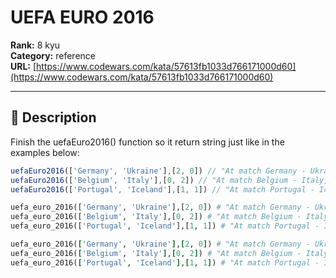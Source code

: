 # UEFA EURO 2016

**Rank:** 8 kyu  
**Category:** reference  
**URL:** [https://www.codewars.com/kata/57613fb1033d766171000d60](https://www.codewars.com/kata/57613fb1033d766171000d60)

---

## 📝 Description

Finish the uefaEuro2016() function so it return string just like in the examples below:
```javascript
uefaEuro2016(['Germany', 'Ukraine'],[2, 0]) // "At match Germany - Ukraine, Germany won!"
uefaEuro2016(['Belgium', 'Italy'],[0, 2]) // "At match Belgium - Italy, Italy won!"
uefaEuro2016(['Portugal', 'Iceland'],[1, 1]) // "At match Portugal - Iceland, teams played draw."
```

```python
uefa_euro_2016(['Germany', 'Ukraine'],[2, 0]) # "At match Germany - Ukraine, Germany won!"
uefa_euro_2016(['Belgium', 'Italy'],[0, 2]) # "At match Belgium - Italy, Italy won!"
uefa_euro_2016(['Portugal', 'Iceland'],[1, 1]) # "At match Portugal - Iceland, teams played draw."
```

```ruby
uefa_euro_2016(['Germany', 'Ukraine'],[2, 0]) # "At match Germany - Ukraine, Germany won!"
uefa_euro_2016(['Belgium', 'Italy'],[0, 2]) # "At match Belgium - Italy, Italy won!"
uefa_euro_2016(['Portugal', 'Iceland'],[1, 1]) # "At match Portugal - Iceland, teams played draw."
```
